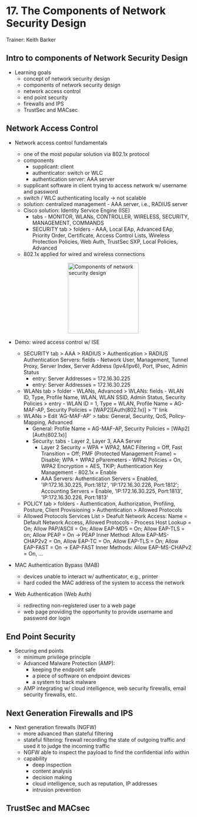 # 17. The Components of Network Security Design

Trainer: Keith Barker


## Intro to components of Network Security Design

- Learning goals
  - concept of network security design
  - components of network security design
  - network access control
  - end point security
  - firewalls and IPS
  - TrustSec and MACsec


## Network Access Control

- Network access control fundamentals
  - one of the most popular solution via 802.1x protocol
  - components
    - supplicant: client 
    - authenticator: switch or WLC
    - authentication server: AAA server
  - supplicant software in client trying to access network w/ username and password
  - switch / WLC authenticating locally $\to$ not scalable
  - solution: centralized management - AAA server, i.e., RADIUS server
  - Cisco solution: Identity Service Engine (ISE)
    - tabs - MONITOR, WLANs, CONTROLLER, WIRELESS, SECURITY, MANAGEMENT, COMMANDS
    - SECURITY tab > folders - AAA, Local EAp, Advanced EAp, Priority Order, Certificate, Access Control Lists, Wireless Protection Policies, Web Auth, TrustSec SXP, Local Policies, Advanced
  - 802.1x applied for wired and wireless connections

  <figure style="margin: 0.5em; display: flex; justify-content: center; align-items: center;">
    <img style="margin: 0.1em; padding-top: 0.5em; width: 20vw;"
      onclick= "window.open('page')"
      src    = "img/17-nettopo.png"
      alt    = "Components of network security design"
      title  = "Components of network security design"
    />
  </figure>


- Demo: wired access control w/ ISE
  - SECURITY tab > AAA > RADIUS > Authentication > RADIUS Authentication Servers: fields - Network User, Management, Tunnel Proxy, Server Index, Server Address (Ipv4/Ipv6), Port, IPsec, Admin Status
    - entry: Server Addresses = 172.16.30.225
    - entry: Server Addresses = 172.16.30.225
  - WLANs tab > folder - WLANs, Advanced > WLANs: fields - WLAN ID, Type, Profile Name, WLAN, WLAN SSID, Admin Status, Security Policies > entry - WLAN ID = 1, Type = WLAN, Profile Name = AG-MAF-AP, Security Policies = [WAP2][Auth(802.1x)] > '1' link
  - WLANs > Edit 'AG-MAF-AP' > tabs: General, Security, QoS, Policy-Mapping, Advanced
    - General: Profile Name = AG-MAF-AP, Security Policies = [WAp2][Auth(802.1x)]
    - Security: tabs - Layer 2, Layer 3, AAA Server
      - Layer 2 Security = WPA + WPA2, MAC Filtering = Off, Fast Transition = Off; PMF (Protected Management Frame) = Disable; WPA + WPA2 pParemeters - WPA2 Policies = On, WPA2 Encryption = AES, TKIP; Authentication Key Management - 802.1x = Enable
      - AAA Servers: Authentication Servers = Enabled, 'IP:172.16.30.225, Port:1812', 'IP:172.16.30.226, Port:1812'; Accounting Servers = Enable, 'IP:172.16.30.225, Port:1813', 'IP:172.16.30.226, Port:1813'
  - POLICY tab > folders - Authentication, Authorization, Profiling, Posture, Client Provisioning > Authentication > Allowed Protocols
  - Allowed Protocols Services List > Deafult Network Access: Name = Default Network Access, Allowed Protocols - Process Host Lookup = On; Allow PAP/ASCII = On; Allow EAP-MD5 = On; Allow EAP-TLS = on; Allow PEAP = On -> PEAP Inner Method: Allow EAP-MS-CHAP2v2 = On, Allow EAP-TC = On, Allow EAP-TLS = On; Allow EAP-FAST = On -> EAP-FAST Inner Methods: Allow EAP-MS-CHAPv2 = On, ...


- MAC Authentication Bypass (MAB)
  - devices unable to interact w/ authenticator, e.g., printer
  - hard coded the MAC address of the system to access the network


- Web Authentication (Web Auth)
  - redirecting non-registered user to a web page
  - web page providing the opportunity to provide username and password dor login



## End Point Security

- Securing end points
  - minimum privilege principle
  - Advanced Malware Protection (AMP):
    - keeping the endpoint safe
    - a piece of software on endpoint devices
    - a system to track malware
  - AMP integrating w/ cloud intelligence, web security firewalls, email security firewalls, etc.



## Next Generation Firewalls and IPS

- Next generation firewalls (NGFW)
  - more advanced than stateful filtering
  - stateful filtering: firewall recording the state of outgoing traffic and used it to judge the incoming traffic
  - NGFW able to inspect the payload to find the confidential info within
  - capability
    - deep inspection
    - content analysis
    - decision making
    - cloud intelligence, such as reputation, IP addresses
    - intrusion prevention



## TrustSec and MACsec




